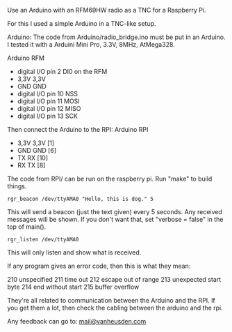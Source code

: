 Use an Arduino with an RFM69HW radio as a TNC for a Raspberry Pi.

For this I used a simple Arduino in a TNC-like setup.

Arduino:
The code from Arduino/radio_bridge.ino must be put in an Arduino.
I tested it with a Arduini Mini Pro, 3.3V, 8MHz, AtMega328.

Arduino                 RFM
- digital I/O pin 2     DI0 on the RFM
- 3,3V                  3,3V
- GND                   GND
- digital I/O pin 10    NSS
- digital I/O pin 11    MOSI
- digital I/O pin 12    MISO
- digital I/O pin 13    SCK

Then connect the Arduino to the RPI:
Arduino                 RPI
- 3,3V                  3,3V [1]
- GND                   GND  [6]
- TX                    RX   [10]
- RX                    TX   [8]

The code from RPI/ can be run on the raspberry pi.
Run "make" to build things.

	rgr_beacon /dev/ttyAMA0 "Hello, this is dog." 5

This will send a beacon (just the text given) every 5 seconds.
Any received messages will be shown. If you don't want that,
set "verbose = false" in the top of main().

	rgr_listen /dev/ttyAMA0

This will only listen and show what is received.

If any program gives an error code, then this is what they mean:

210	unspecified
211	time out
212	escape out of range
213	unexpected start byte
214	end without start
215	buffer overflow

They're all related to communication between the Arduino and
the RPI.
If you get them a lot, then check the cabling between the
arduino and the rpi.


Any feedback can go to: mail@vanheusden.com
